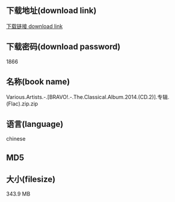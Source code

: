 ## 下载地址(download link)
[下载链接 download link](https://tutu365.netlify.app/?s=Various.Artists.-.%5BBRAVO%21.-.The.Classical.Album.2014.%28CD.2%29%5D.%E4%B8%93%E8%BE%91.%28Flac%29.zip)

## 下载密码(download password)
1866

## 名称(book name)
Various.Artists.-.[BRAVO!.-.The.Classical.Album.2014.(CD.2)].专辑.(Flac).zip.zip

## 语言(language)
chinese

## MD5


## 大小(filesize)
343.9 MB
